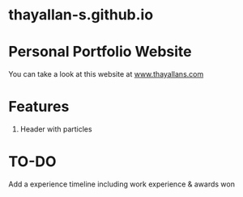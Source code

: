 # thayallan-s.github.io
# Personal Portfolio Website
You can take a look at this website at www.thayallans.com

# Features
1. Header with particles


# TO-DO 
Add a experience timeline including work experience & awards won
